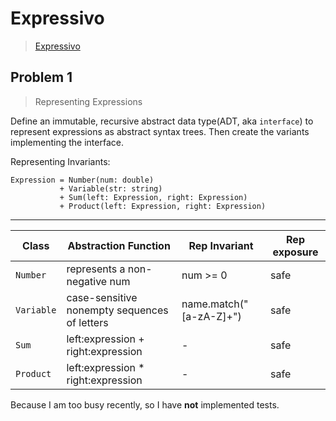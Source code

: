 # Expressivo

> [Expressivo](https://ocw.mit.edu/ans7870/6/6.005/s16/psets/ps3/)

## Problem 1

> Representing Expressions

Define an immutable, recursive abstract data type(ADT, aka `interface`) to represent expressions as abstract syntax trees.
Then create the variants implementing the interface.

Representing Invariants:

```antlrv4
Expression = Number(num: double)
           + Variable(str: string)
           + Sum(left: Expression, right: Expression)
           + Product(left: Expression, right: Expression)
```

---

| Class      | Abstraction Function                         | Rep Invariant           | Rep exposure |
|------------|----------------------------------------------|-------------------------|--------------|
| `Number`   | represents a non-negative num                | num >= 0                | safe         |
| `Variable` | case-sensitive nonempty sequences of letters | name.match("[a-zA-Z]+") | safe         |
| `Sum`      | left:expression + right:expression           | \-                      | safe         |
| `Product`  | left:expression * right:expression           | \-                      | safe         |

Because I am too busy recently, so I have **not** implemented tests.
